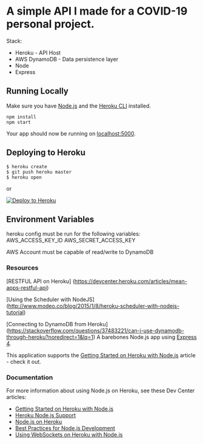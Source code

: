 # A simple API I made for a COVID-19 personal project.

Stack:
- Heroku - API Host
- AWS DynamoDB - Data persistence layer
- Node
- Express

## Running Locally

Make sure you have [Node.js](http://nodejs.org/) and the [Heroku CLI](https://cli.heroku.com/) installed.

```
npm install
npm start
```

Your app should now be running on [localhost:5000](http://localhost:5000/).

## Deploying to Heroku

```
$ heroku create
$ git push heroku master
$ heroku open
```
or

[![Deploy to Heroku](https://www.herokucdn.com/deploy/button.png)](https://heroku.com/deploy)


## Environment Variables
heroku config must be run for the following variables:
    AWS_ACCESS_KEY_ID
    AWS_SECRET_ACCESS_KEY

AWS Account must be capable of read/write to DynamoDB


### Resources
[RESTFUL API on Heroku]
(https://devcenter.heroku.com/articles/mean-apps-restful-api)

[Using the Scheduler with NodeJS]
(http://www.modeo.co/blog/2015/1/8/heroku-scheduler-with-nodejs-tutorial)

[Connecting to DynamoDB from Heroku]
(https://stackoverflow.com/questions/37483221/can-i-use-dynamodb-through-heroku?noredirect=1&lq=1)
A barebones Node.js app using [Express 4](http://expressjs.com/).

This application supports the [Getting Started on Heroku with Node.js](https://devcenter.heroku.com/articles/getting-started-with-nodejs) article - check it out.

### Documentation

For more information about using Node.js on Heroku, see these Dev Center articles:

- [Getting Started on Heroku with Node.js](https://devcenter.heroku.com/articles/getting-started-with-nodejs)
- [Heroku Node.js Support](https://devcenter.heroku.com/articles/nodejs-support)
- [Node.js on Heroku](https://devcenter.heroku.com/categories/nodejs)
- [Best Practices for Node.js Development](https://devcenter.heroku.com/articles/node-best-practices)
- [Using WebSockets on Heroku with Node.js](https://devcenter.heroku.com/articles/node-websockets)
